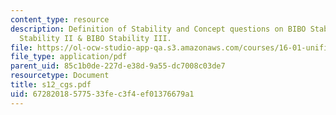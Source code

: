 ```yaml
---
content_type: resource
description: Definition of Stability and Concept questions on BIBO Stability I,BIBO
  Stability II & BIBO Stability III.
file: https://ol-ocw-studio-app-qa.s3.amazonaws.com/courses/16-01-unified-engineering-i-ii-iii-iv-fall-2005-spring-2006/67282018577533fec3f4ef01376679a1_s12_cgs.pdf
file_type: application/pdf
parent_uid: 85c1b0de-227d-e38d-9a55-dc7008c03de7
resourcetype: Document
title: s12_cgs.pdf
uid: 67282018-5775-33fe-c3f4-ef01376679a1
---
```

